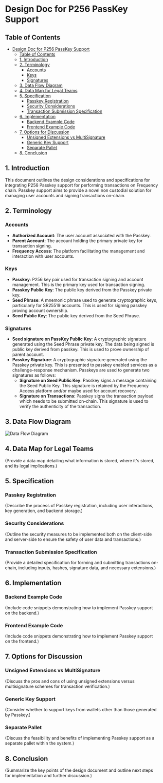 # Design Doc for P256 PassKey Support

## Table of Contents

- [Design Doc for P256 PassKey Support](#design-doc-for-p256-passkey-support)
  - [Table of Contents](#table-of-contents)
  - [1. Introduction](#1-introduction)
  - [2. Terminology](#2-terminology)
    - [Accounts](#accounts)
    - [Keys](#keys)
    - [Signatures](#signatures)
  - [3. Data Flow Diagram](#3-data-flow-diagram)
  - [4. Data Map for Legal Teams](#4-data-map-for-legal-teams)
  - [5. Specification](#5-specification)
    - [Passkey Registration](#passkey-registration)
    - [Security Considerations](#security-considerations)
    - [Transaction Submission Specification](#transaction-submission-specification)
  - [6. Implementation](#6-implementation)
    - [Backend Example Code](#backend-example-code)
    - [Frontend Example Code](#frontend-example-code)
  - [7. Options for Discussion](#7-options-for-discussion)
    - [Unsigned Extensions vs MultiSignature](#unsigned-extensions-vs-multisignature)
    - [Generic Key Support](#generic-key-support)
    - [Separate Pallet](#separate-pallet)
  - [8. Conclusion](#8-conclusion)

## 1. Introduction

This document outlines the design considerations and specifications for integrating P256 Passkey support for performing transactions on Frequency chain. Passkey support aims to provide a novel non custodial solution for managing user accounts and signing transactions on-chain.

## 2. Terminology

### Accounts

- **Authorized Account**: The user account associated with the Passkey.
- **Parent Account**: The account holding the primary private key for transaction signing.
- **Frequency Access**: The platform facilitating the management and interaction with user accounts.

### Keys

- **Passkey**: P256 key pair used for transaction signing and account management. This is the primary key used for transaction signing.
- **Passkey Public Key**: The public key derived from the Passkey private key.
- **Seed Phrase**: A mnemonic phrase used to generate cryptographic keys, particularly for SR25519 accounts. This is used for signing passkey proving account ownership.
- **Seed Public Key**: The public key derived from the Seed Phrase.

### Signatures

- **Seed signature on PassKey Public Key**: A cryptographic signature generated using the Seed Phrase private key. The data being signed is public key derived from passkey. This is used to prove ownership of parent account.
- **Passkey Signature**: A cryptographic signature generated using the Passkey private key. This is presented to passkey enabled services as a challenge-response mechanism. Passkeys are used to generate two signatures as follows:
  - **Signature on Seed Public Key**: Passkey signs a message containing the Seed Public Key. This signature is retained by the Frequency Access platform and/or maybe used for account recovery.
  - **Signature on Transactions**: Passkey signs the transaction payload which needs to be submitted on-chain. This signature is used to verify the authenticity of the transaction.

## 3. Data Flow Diagram

![Data Flow Diagram](insert_diagram_link_here)

## 4. Data Map for Legal Teams

(Provide a data map detailing what information is stored, where it's stored, and its legal implications.)

## 5. Specification

### Passkey Registration

(Describe the process of Passkey registration, including user interactions, key generation, and backend storage.)

### Security Considerations

(Outline the security measures to be implemented both on the client-side and server-side to ensure the safety of user data and transactions.)

### Transaction Submission Specification

(Provide a detailed specification for forming and submitting transactions on-chain, including inputs, hashes, signature data, and necessary extensions.)

## 6. Implementation

### Backend Example Code

(Include code snippets demonstrating how to implement Passkey support on the backend.)

### Frontend Example Code

(Include code snippets demonstrating how to implement Passkey support on the frontend.)

## 7. Options for Discussion

### Unsigned Extensions vs MultiSignature

(Discuss the pros and cons of using unsigned extensions versus multisignature schemes for transaction verification.)

### Generic Key Support

(Consider whether to support keys from wallets other than those generated by Passkey.)

### Separate Pallet

(Discuss the feasibility and benefits of implementing Passkey support as a separate pallet within the system.)

## 8. Conclusion

(Summarize the key points of the design document and outline next steps for implementation and further discussion.)
